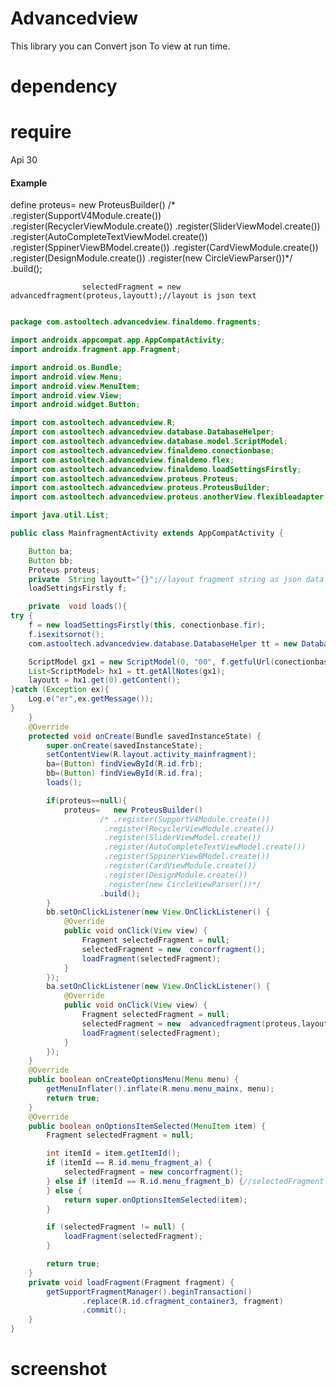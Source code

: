 
# Advancedview 

This library  you can Convert json To view at run time. 

# dependency 




 # require
Api 30
#### Example
define 
proteus=   new ProteusBuilder()
                    /* .register(SupportV4Module.create())
                     .register(RecyclerViewModule.create())
                     .register(SliderViewModel.create())
                     .register(AutoCompleteTextViewModel.create())
                     .register(SppinerViewBModel.create())
                     .register(CardViewModule.create())
                     .register(DesignModule.create())
                     .register(new CircleViewParser())*/
                    .build();
                    
                    selectedFragment = new  advancedfragment(proteus,layoutt);//layout is json text 

```java

package com.astooltech.advancedview.finaldemo.fragments;

import androidx.appcompat.app.AppCompatActivity;
import androidx.fragment.app.Fragment;

import android.os.Bundle;
import android.view.Menu;
import android.view.MenuItem;
import android.view.View;
import android.widget.Button;

import com.astooltech.advancedview.R;
import com.astooltech.advancedview.database.DatabaseHelper;
import com.astooltech.advancedview.database.model.ScriptModel;
import com.astooltech.advancedview.finaldemo.conectionbase;
import com.astooltech.advancedview.finaldemo.flex;
import com.astooltech.advancedview.finaldemo.loadSettingsFirstly;
import com.astooltech.advancedview.proteus.Proteus;
import com.astooltech.advancedview.proteus.ProteusBuilder;
import com.astooltech.advancedview.proteus.anotherView.flexibleadapter.utils.Log;

import java.util.List;

public class MainfragmentActivity extends AppCompatActivity {

    Button ba;
    Button bb;
    Proteus proteus;
    private  String layoutt="{}";//layout fragment string as json data 
    loadSettingsFirstly f;

    private  void loads(){
try {
    f = new loadSettingsFirstly(this, conectionbase.fir);
    f.isexitsornot();
    com.astooltech.advancedview.database.DatabaseHelper tt = new DatabaseHelper(this);

    ScriptModel gx1 = new ScriptModel(0, "00", f.getfulUrl(conectionbase.Alayouts));
    List<ScriptModel> hx1 = tt.getAllNotes(gx1);
    layoutt = hx1.get(0).getContent();
}catch (Exception ex){
    Log.e("er",ex.getMessage());
}
    }
    @Override
    protected void onCreate(Bundle savedInstanceState) {
        super.onCreate(savedInstanceState);
        setContentView(R.layout.activity_mainfragment);
        ba=(Button) findViewById(R.id.frb);
        bb=(Button) findViewById(R.id.fra);
        loads();

        if(proteus==null){
            proteus=   new ProteusBuilder()
                    /* .register(SupportV4Module.create())
                     .register(RecyclerViewModule.create())
                     .register(SliderViewModel.create())
                     .register(AutoCompleteTextViewModel.create())
                     .register(SppinerViewBModel.create())
                     .register(CardViewModule.create())
                     .register(DesignModule.create())
                     .register(new CircleViewParser())*/
                    .build();
        }
        bb.setOnClickListener(new View.OnClickListener() {
            @Override
            public void onClick(View view) {
                Fragment selectedFragment = null;
                selectedFragment = new  concorfragment();
                loadFragment(selectedFragment);
            }
        });
        ba.setOnClickListener(new View.OnClickListener() {
            @Override
            public void onClick(View view) {
                Fragment selectedFragment = null;
                selectedFragment = new  advancedfragment(proteus,layoutt);//layout is json text 
                loadFragment(selectedFragment);
            }
        });
    }
    @Override
    public boolean onCreateOptionsMenu(Menu menu) {
        getMenuInflater().inflate(R.menu.menu_mainx, menu);
        return true;
    }
    @Override
    public boolean onOptionsItemSelected(MenuItem item) {
        Fragment selectedFragment = null;

        int itemId = item.getItemId();
        if (itemId == R.id.menu_fragment_a) {
            selectedFragment = new concorfragment();
        } else if (itemId == R.id.menu_fragment_b) {//selectedFragment = new concorfragmentb();
        } else {
            return super.onOptionsItemSelected(item);
        }

        if (selectedFragment != null) {
            loadFragment(selectedFragment);
        }

        return true;
    }
    private void loadFragment(Fragment fragment) {
        getSupportFragmentManager().beginTransaction()
                .replace(R.id.cfragment_container3, fragment)
                .commit();
    }
}


```

# screenshot
